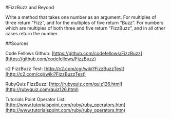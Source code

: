 #FizzBuzz and Beyond

Write a method that takes one number as an argument. For multiples of three return “Fizz”, and for the multiples of five return “Buzz”. For numbers which are multiples of both three and five return “FizzBuzz”, and in all other cases return the number.

##Sources

Code Fellows Github: [https://github.com/codefellows/FizzBuzz](https://github.com/codefellows/FizzBuzz)

c2 FizzBuzz Test: [http://c2.com/cgi/wiki?FizzBuzzTest](http://c2.com/cgi/wiki?FizzBuzzTest)

RubyQuiz FizzBuzz: [http://rubyquiz.com/quiz126.html](http://rubyquiz.com/quiz126.html)

Tutorials Point Operator List: [http://www.tutorialspoint.com/ruby/ruby_operators.htm](http://www.tutorialspoint.com/ruby/ruby_operators.htm)
